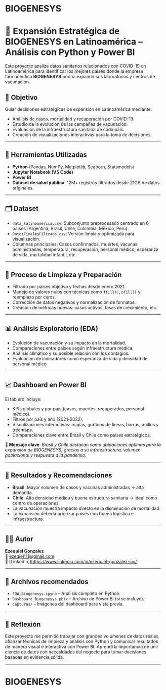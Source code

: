 
# BIOGENESYS

# 🧪 Expansión Estratégica de BIOGENESYS en Latinoamérica – Análisis con Python y Power BI

Este proyecto analiza datos sanitarios relacionados con COVID-19 en Latinoamérica para identificar los mejores países donde la empresa farmacéutica **BIOGENESYS** podría expandir sus laboratorios y centros de vacunación.

## 🎯 Objetivo

Guiar decisiones estratégicas de expansión en Latinoamérica mediante:

- Análisis de casos, mortalidad y recuperación por COVID-19.
- Estudio de la evolución de las campañas de vacunación.
- Evaluación de la infraestructura sanitaria de cada país.
- Creación de visualizaciones interactivas para la toma de decisiones.

---

## 🧰 Herramientas Utilizadas

- **Python** (Pandas, NumPy, Matplotlib, Seaborn, Statsmodels)
- **Jupyter Notebook (VS Code)**
- **Power BI**
- **Dataset de salud pública**: 12M+ registros filtrados desde 21GB de datos originales.

---

## 🗂️ Dataset

- `data_latinoamerica.csv`: Subconjunto preprocesado centrado en 6 países (Argentina, Brasil, Chile, Colombia, México, Perú).
- `DatosFinalesFiltrado.csv`: Versión limpia y optimizada para visualización.
- Columnas principales: Casos confirmados, muertes, vacunas administradas, temperatura, recuperación, personal médico, esperanza de vida, mortalidad infantil, etc.

---

## 🧼 Proceso de Limpieza y Preparación

- Filtrado por países objetivo y fechas desde enero 2021.
- Manejo de valores nulos con técnicas como `ffill()`, `bfill()` y reemplazo por ceros.
- Corrección de datos negativos y normalización de formatos.
- Creación de métricas nuevas: casos activos, tasas de crecimiento, etc.

---

## 📊 Análisis Exploratorio (EDA)

- Evolución de vacunación y su impacto en la mortalidad.
- Comparaciones entre países según infraestructura médica.
- Análisis climático y su posible relación con los contagios.
- Evaluación de indicadores como esperanza de vida y densidad de personal médico.

---

## 📈 Dashboard en Power BI

El tablero incluye:

- KPIs globales y por país (casos, muertes, recuperados, personal médico).
- Filtros por país y año (2021-2022).
- Visualizaciones interactivas: mapas, gráficos de líneas, barras, anillos y treemaps.
- Comparaciones clave entre Brasil y Chile como países estratégicos.

**🎯 Mensaje clave**: *Brasil y Chile destacan como ubicaciones óptimas para la expansión de BIOGENESYS, gracias a su infraestructura, volumen poblacional y respuesta a la pandemia.*

---

## 📌 Resultados y Recomendaciones

- **Brasil**: Mayor volumen de casos y vacunas administradas → alta demanda.
- **Chile**: Alta densidad médica y buena estructura sanitaria → ideal como centro de operaciones.
- La vacunación muestra impacto directo en la disminución de mortalidad.
- La expansión debería priorizar países con buena logística e infraestructura.

---

## 👨‍💻 Autor

**Ezequiel Gonzalez**  
📧 ezeqiel111@gmail.com  
📎 [LinkedIn](https://www.linkedin.com/in/ezequiel-gonzalez-cvi/

---

## 📎 Archivos recomendados

- `EDA_Biogenesys.ipynb` – Análisis completo en Python.
- `Dashboard_Biogenesys.pbix` – Archivo de Power BI (si se incluye).
- `Capturas/` – Imágenes del dashboard para vista previa.

---

## 🧠 Reflexión

Este proyecto me permitió trabajar con grandes volúmenes de datos reales, afianzar técnicas de limpieza y análisis con Python y comunicar resultados de manera visual e interactiva con Power BI. Aprendí la importancia de unir ciencia de datos con necesidades del negocio para tomar decisiones basadas en evidencia sólida.

---

# BIOGENESYS
